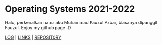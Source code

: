 ---
---
# Operating Systems 2021-2022 <br>
Halo, perkenalkan nama aku Muhammad Fauzul Akbar, biasanya dipanggil Fauzul. Enjoy my github page :D

[LOG](TXT\mylog.txt) | [LINKS](LINKS/) | [REPOSITORY](https://github.com/Fael31/os212)
